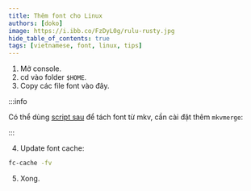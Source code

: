 ```yaml
---
title: Thêm font cho Linux
authors: [doko]
image: https://i.ibb.co/FzDyL0g/rulu-rusty.jpg
hide_table_of_contents: true
tags: [vietnamese, font, linux, tips]
---
```


1. Mở console.
2. cd vào folder `$HOME`.
3. Copy các file font vào đây.

:::info

Có thể dùng [script sau](https://raw.githubusercontent.com/Subarashii-no-Fansub/Extraction/master/fonts_mkv.sh) để tách font từ mkv, cần cài đặt thêm `mkvmerge`:

:::

4. Update font cache:

```bash
fc-cache -fv
```

5. Xong.
